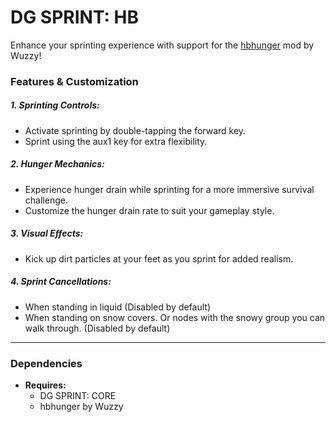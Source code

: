 # DG SPRINT: HB  
Enhance your sprinting experience with support for the [hbhunger](https://content.luanti.org/packages/Wuzzy/hbhunger/) mod by Wuzzy!

### Features & Customization

##### 1. Sprinting Controls: 
- Activate sprinting by double-tapping the forward key.  
- Sprint using the aux1 key for extra flexibility.  
##### 2. Hunger Mechanics:
- Experience hunger drain while sprinting for a more immersive survival challenge.  
- Customize the hunger drain rate to suit your gameplay style. 
##### 3. Visual Effects:
-  Kick up dirt particles at your feet as you sprint for added realism.
##### 4. Sprint Cancellations:
- When standing in liquid (Disabled by default)
- When standing on snow covers. Or nodes with the snowy group you can walk through. (Disabled by default)
---
### Dependencies
- **Requires:**
	- DG SPRINT: CORE  
	- hbhunger by Wuzzy

